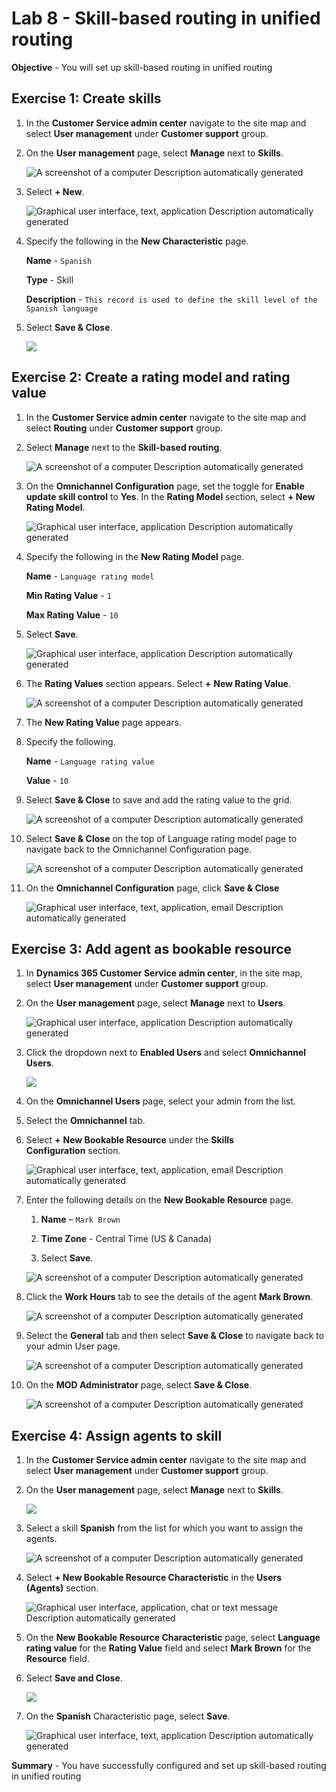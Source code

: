 # Lab 8 - Skill-based routing in unified routing

**Objective** - You will set up skill-based routing in unified routing

## Exercise 1: Create skills

1.  In the **Customer Service admin center** navigate to the site map
    and select **User management** under **Customer support** group.

2.  On the **User management** page, select **Manage** next to
    **Skills**.

    ![A screenshot of a computer Description automatically
generated](./media/media8/image1.png)

3.  Select **+ New**.

    ![Graphical user interface, text, application Description automatically
generated](./media/media8/image2.png)

4.  Specify the following in the **New Characteristic** page.

    **Name** - `Spanish`

    **Type** - Skill

    **Description** - `This record is used to define the skill level of the Spanish language`

4.  Select **Save & Close**.

    ![](./media/media8/image3.png)

## Exercise 2: Create a rating model and rating value

1.  In the **Customer Service admin center** navigate to the site map
    and select **Routing** under **Customer support** group.

2.  Select **Manage** next to the **Skill-based routing**.

    ![A screenshot of a computer Description automatically
generated](./media/media8/image4.png)

3.  On the **Omnichannel Configuration** page, set the toggle for **Enable update skill control** to **Yes**. In the **Rating
    Model** section, select **+ New Rating Model**.

    ![Graphical user interface, application Description automatically
generated](./media/media8/image5.png)

4.  Specify the following in the **New Rating Model** page.

    **Name** - `Language rating model`

    **Min Rating Value** - `1`

    **Max Rating Value** - `10`


5.  Select **Save**.

    ![Graphical user interface, application Description automatically
generated](./media/media8/image6.png)

6.  The **Rating Values** section appears. Select **+** **New Rating
    Value**.

    ![A screenshot of a computer Description automatically
generated](./media/media8/image7.png)

7.  The **New Rating Value** page appears.

8.  Specify the following.

    **Name** - `Language rating value`

    **Value** - `10`


9.  Select **Save & Close** to save and add the rating value to the
    grid.

    ![A screenshot of a computer Description automatically
generated](./media/media8/image8.png)

10. Select **Save & Close** on the top of Language rating model page to
    navigate back to the Omnichannel Configuration page.

    ![A screenshot of a computer Description automatically
generated](./media/media8/image9.png)

11. On the **Omnichannel Configuration** page, click **Save & Close**

    ![Graphical user interface, text, application, email Description
automatically generated](./media/media8/image10.png)

## Exercise 3: Add agent as bookable resource

1.  In **Dynamics 365 Customer Service admin center**, in the site map,
    select **User management** under **Customer support** group.

2.  On the **User management** page, select **Manage** next
    to **Users**.

    ![Graphical user interface, application Description automatically
generated](./media/media8/image11.png)

3.  Click the dropdown next to **Enabled Users** and select
    **Omnichannel Users**.

    ![](./media/media8/image12.png)

4.  On the **Omnichannel Users** page, select your admin from the
    list.

5.  Select the **Omnichannel** tab.

6.  Select **+** **New Bookable Resource** under the **Skills
    Configuration** section.

    ![Graphical user interface, text, application, email Description
automatically generated](./media/media8/image13.png)

7.  Enter the following details on the **New Bookable Resource** page.

    1.  **Name** – `Mark Brown`

    2.  **Time Zone** - Central Time (US & Canada)

    3.  Select **Save**.

    ![A screenshot of a computer Description automatically
generated](./media/media8/image14.png)

8.  Click the **Work Hours** tab to see the details of the agent **Mark
    Brown**.

    ![A screenshot of a computer Description automatically
generated](./media/media8/image15.png)

7.  Select the **General** tab and then select **Save & Close** to
    navigate back to your admin User page.

    ![A screenshot of a computer Description automatically
generated](./media/media8/image16.png)

8.  On the **MOD Administrator** page, select **Save & Close**.

    ![A screenshot of a computer Description automatically
generated](./media/media8/image17.png)

## Exercise 4: Assign agents to skill

1.  In the **Customer Service admin center** navigate to the site map
    and select **User management** under **Customer support** group.

2.  On the **User management** page, select **Manage** next
    to **Skills**.

    ![](./media/media8/image1.png)

3.  Select a skill **Spanish** from the list for which you want to
    assign the agents.

    ![A screenshot of a computer Description automatically
generated](./media/media8/image18.png)

4.  Select **+ New Bookable Resource Characteristic** in the **Users
    (Agents)** section.

    ![Graphical user interface, application, chat or text message
Description automatically generated](./media/media8/image19.png)

5.  On the **New Bookable Resource Characteristic** page, select **Language
    rating value** for the **Rating Value** field and select **Mark
    Brown** for the **Resource** field.

6.  Select **Save and Close**.

    ![](./media/media8/image20.png)

7.  On the **Spanish** Characteristic page, select **Save**.

    ![Graphical user interface, text, application Description automatically
generated](./media/media8/image21.png)


**Summary** - You have successfully configured and set up skill-based routing in unified routing
